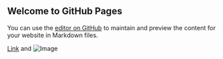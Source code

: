 ## Welcome to GitHub Pages

You can use the [editor on GitHub](https://github.com/Arcware-io/jbase-repo/edit/gh-pages/index.md) to maintain and preview the content for your website in Markdown files.

[Link](url) and ![Image](src)
